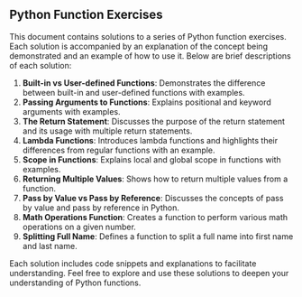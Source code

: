 ## Python Function Exercises

This document contains solutions to a series of Python function exercises. Each solution is accompanied by an explanation of the concept being demonstrated and an example of how to use it. Below are brief descriptions of each solution:

1. **Built-in vs User-defined Functions**: Demonstrates the difference between built-in and user-defined functions with examples.
2. **Passing Arguments to Functions**: Explains positional and keyword arguments with examples.
3. **The Return Statement**: Discusses the purpose of the return statement and its usage with multiple return statements.
4. **Lambda Functions**: Introduces lambda functions and highlights their differences from regular functions with an example.
5. **Scope in Functions**: Explains local and global scope in functions with examples.
6. **Returning Multiple Values**: Shows how to return multiple values from a function.
7. **Pass by Value vs Pass by Reference**: Discusses the concepts of pass by value and pass by reference in Python.
8. **Math Operations Function**: Creates a function to perform various math operations on a given number.
9. **Splitting Full Name**: Defines a function to split a full name into first name and last name.

Each solution includes code snippets and explanations to facilitate understanding. Feel free to explore and use these solutions to deepen your understanding of Python functions.
